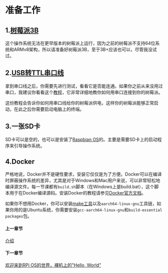# 准备工作
## 1.[树莓派3B](https://uland.taobao.com/sem/tbsearch?refpid=mm_26632258_3504122_32538762&keyword=%E6%A0%91%E8%8E%93%E6%B4%BE3b&clk1=d3e729957468c523d3c0e60467960951&upsid=d3e729957468c523d3c0e60467960951)
这个操作系统无法在更早版本的树莓派上运行，因为之前的树莓派不支持64位系统和ARMv8架构，所以请准备好树莓派3B，至于3B+应该也可以，尽管我没试过。  
## 2.[USB转TTL串口线](https://s.taobao.com/search?q=usb%E8%BD%ACttl&imgfile=&commend=all&ssid=s5-e&search_type=item&sourceId=tb.index&spm=a21bo.2017.201856-taobao-item.1&ie=utf8&initiative_id=tbindexz_20170306)
拿到串口线之后，你需要先进行测试，看看它是否能连通。如果你之前从来没用过串口，我建议你看看这个[教程](https://cdn-learn.adafruit.com/downloads/pdf/adafruits-raspberry-pi-lesson-5-using-a-console-cable.pdf)，它非常详细地教你如何用串口连接到你的树莓派。  
  
这份教程会告诉你如何用串口线给你的树莓派供电，这样你的树莓派能够正常启动，在此之后你需要启动电脑上的终端。  
  
## 3.一张SD卡
SD卡可以是空的，也可以是安装了[Raspbian OS](https://www.raspberrypi.org/downloads/raspbian/)的。主要是需要SD卡上的启动程序来引导操作系统。  

## 4.Docker
严格地说，Docker并不是硬性要求，安装它仅仅是为了方便。Docker可以在编译时屏蔽操作系统的差异，尤其是对于Windows和Mac用户来说，可以非常轻松地编译源文件。每一节课都有`build.sh`脚本（在Windows上是build.bat），这个脚本用于在Docker编译源码。安装Docker的教程请参见[Docker官方文档](https://docs.docker.com/install/)。  
  
如果你不想用Docker，你可以安装[make工具](http://www.math.tau.ac.il/~danha/courses/software1/make-intro.html)以及`aarch64-linux-gnu`工具链，如果你用的是Ubuntu系统，你需要安装`gcc-aarch64-linux-gnu`和`build-essential packages`包。  
  
#### 上一章节
[介绍](Introduction.md)
#### 下一章节
[欢迎来到RPi OS的世界，裸机上的"Hello, World"](lesson01/Prerequisites.md)